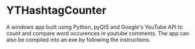 # YTHashtagCounter
A windows app built using Python, pyQt5 and Google's YouTube API to count and compare word occurences in youtube comments. The app can also be compiled into an exe by following the instructions.

